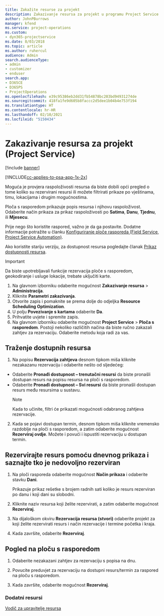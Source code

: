 ```yaml
---
title: Zakažite resurse za projekt
description: Zakazivanje resursa za projekt u programu Project Service
author: JohnPBurrows
manager: kfend
ms.service: project-operations
ms.custom:
- dyn365-projectservice
ms.date: 8/03/2018
ms.topic: article
ms.author: ruhercul
audience: Admin
search.audienceType:
- admin
- customizer
- enduser
search.app:
- D365CE
- D365PS
- ProjectOperations
ms.openlocfilehash: e39c95386eb2dd31fb54878bc203bd94931274de
ms.sourcegitcommit: 418fa1fe9d605b8faccc2d5dee1b04b4e753f194
ms.translationtype: HT
ms.contentlocale: hr-HR
ms.lasthandoff: 02/10/2021
ms.locfileid: "5150434"
---
```

# <a name="schedule-resources-for-a-project-project-service"></a>Zakazivanje resursa za projekt (Project Service)

[!include [banner](../includes/psa-now-project-operations.md)]

[!INCLUDE[cc-applies-to-psa-app-1x-2x](../includes/cc-applies-to-psa-app-1x-2x.md)]

Moguća je provjera raspoloživosti resursa da biste dobili opći pregled o tome koliko su rezervirani resursi ili možete filtrirati prikaze po vještinama, timu, lokacijama i drugim mogućnostima.  
  
Ploča s rasporedom prikazuje popis resursa i njihovu raspoloživost. Odaberite način prikaza za prikaz raspoloživosti po **Satima**, **Danu**, **Tjednu**, ili **Mjesecu**.  
  
Prije nego što koristite raspored, važno je da ga postavite. Dodatne informacije potražite u članku [Konfiguriranje ploče rasporeda (Field Service, Project Service Automation)](https://docs.microsoft.com/dynamics365/field-service/configure-schedule-board).
  
Ako koristite stariju verziju, za dostupnost resursa pogledajte članak [Prikaz dostupnosti resursa](../psa/view-resource-availability.md).  

> [!IMPORTANT]
>  Da biste upotrebljavali funkcije rezervacija ploče s rasporedom, geokodiranje i usluge lokacije, trebate uključiti karte.  
> 
> 1. Na glavnom izborniku odaberite mogućnost **Zakazivanje resursa** > **Administracija**.  
> 2. Kliknite **Parametri zakazivanja**.  
> 3. Otvorite zapis i pomaknite se prema dolje do odjeljka **Resource Scheduling Optimization**.  
> 4. U polju **Povezivanje s kartama** odaberite **Da**.  
> 5. Prihvatite uvjete i spremite zapis.  
> 6. Na glavnom izborniku odaberite mogućnost **Project Service** > **Ploča s rasporedom**. Postoji nekoliko različitih načina da biste ručno zakazali zahtjev za rezervaciju. Odaberite metodu koja radi za vas.
  
## <a name="find-available-resources"></a>Traženje dostupnih resursa

1.  Na popisu **Rezervacija zahtjeva** desnom tipkom miša kliknite nezakazanu rezervaciju i odaberite nešto od sljedećeg:  
  
- Odaberite **Pronađi dostupnost – trenutačni resursi** da biste pronašli dostupan resurs na popisu resursa na ploči s rasporedom.  
- Odaberite **Pronađi dostupnost – Svi resursi** da biste pronašli dostupan resurs među resursima u sustavu.  
   > [!NOTE]
   >  Kada to učinite, filtri će prikazati mogućnosti odabranog zahtjeva rezervacije.  
  
2. Kada se pojavi dostupan termin, desnom tipkom miša kliknite vremensko razdoblje na ploči s rasporedom, a zatim odaberite mogućnost **Rezerviraj ovdje**. Možete i povući i ispustiti rezervaciju u dostupan termin.  
  

## <a name="book-a-resource-using-the-daily-view-and-find-whos-under-booked"></a>Rezervirajte resurs pomoću dnevnog prikaza i saznajte tko je nedovoljno rezerviran
  
1.  Na ploči rasporeda odaberite mogućnost **Način prikaza** i odaberite stavku **Dani**.  
  
    Prikazuje prikaz rešetke s brojem radnih sati koliko je resurs rezerviran po danu i koji dani su slobodni.  
  
2.  Kliknite naziv resursa koji želite rezervirati, a zatim odaberite mogućnost **Rezerviraj**.  
  
3.  Na dijaloškom okviru **Rezervacija resursa (stvori)** odaberite projekt za koji želite rezervirati resurs i način rezervacije i termine početka i kraja.  
  
4.  Kada završite, odaberite **Rezerviraj**.  
  
## <a name="view-to-the-schedule-board"></a>Pogled na ploču s rasporedom
  
1.  Odaberite nezakazani zahtjev za rezervaciju s popisa na dnu.  
  
2.  Povucite preduvjet za rezervaciju na dostupni resurs/termin za raspored na ploču s rasporedom.  
  
3.  Kada završite, odaberite mogućnost **Rezerviraj**.  
  
### <a name="additional-resources"></a>Dodatni resursi  
 [Vodič za upravitelje resursa](../psa/resource-manager-guide.md)
